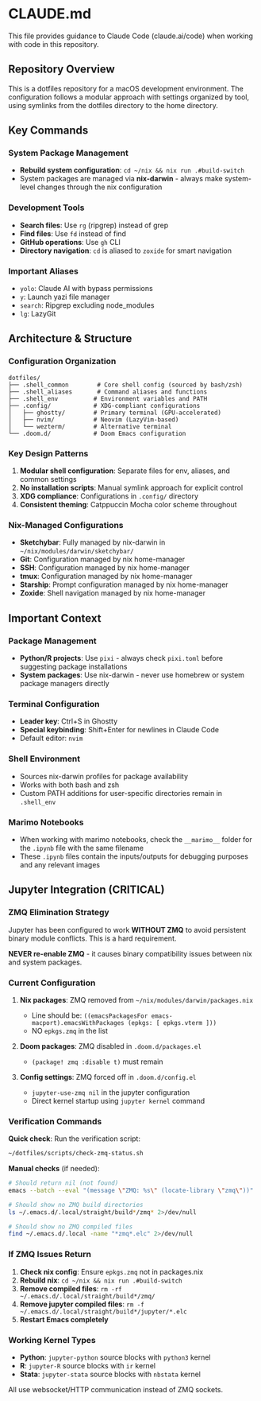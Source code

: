 # CLAUDE.md

This file provides guidance to Claude Code (claude.ai/code) when working with code in this repository.

## Repository Overview

This is a dotfiles repository for a macOS development environment. The configuration follows a modular approach with settings organized by tool, using symlinks from the dotfiles directory to the home directory.

## Key Commands

### System Package Management
- **Rebuild system configuration**: `cd ~/nix && nix run .#build-switch`
- System packages are managed via **nix-darwin** - always make system-level changes through the nix configuration

### Development Tools
- **Search files**: Use `rg` (ripgrep) instead of grep
- **Find files**: Use `fd` instead of find
- **GitHub operations**: Use `gh` CLI
- **Directory navigation**: `cd` is aliased to `zoxide` for smart navigation

### Important Aliases
- `yolo`: Claude AI with bypass permissions
- `y`: Launch yazi file manager
- `search`: Ripgrep excluding node_modules
- `lg`: LazyGit

## Architecture & Structure

### Configuration Organization
```
dotfiles/
├── .shell_common        # Core shell config (sourced by bash/zsh)
├── .shell_aliases       # Command aliases and functions
├── .shell_env          # Environment variables and PATH
├── .config/            # XDG-compliant configurations
│   ├── ghostty/        # Primary terminal (GPU-accelerated)
│   ├── nvim/           # Neovim (LazyVim-based)
│   └── wezterm/        # Alternative terminal
└── .doom.d/            # Doom Emacs configuration
```

### Key Design Patterns
1. **Modular shell configuration**: Separate files for env, aliases, and common settings
2. **No installation scripts**: Manual symlink approach for explicit control
3. **XDG compliance**: Configurations in `.config/` directory
4. **Consistent theming**: Catppuccin Mocha color scheme throughout

### Nix-Managed Configurations
- **Sketchybar**: Fully managed by nix-darwin in `~/nix/modules/darwin/sketchybar/`
- **Git**: Configuration managed by nix home-manager
- **SSH**: Configuration managed by nix home-manager
- **tmux**: Configuration managed by nix home-manager
- **Starship**: Prompt configuration managed by nix home-manager
- **Zoxide**: Shell navigation managed by nix home-manager

## Important Context

### Package Management
- **Python/R projects**: Use `pixi` - always check `pixi.toml` before suggesting package installations
- **System packages**: Use nix-darwin - never use homebrew or system package managers directly

### Terminal Configuration
- **Leader key**: Ctrl+S in Ghostty
- **Special keybinding**: Shift+Enter for newlines in Claude Code
- Default editor: `nvim`

### Shell Environment
- Sources nix-darwin profiles for package availability
- Works with both bash and zsh
- Custom PATH additions for user-specific directories remain in `.shell_env`

### Marimo Notebooks
- When working with marimo notebooks, check the `__marimo__` folder for the `.ipynb` file with the same filename
- These `.ipynb` files contain the inputs/outputs for debugging purposes and any relevant images

## Jupyter Integration (CRITICAL)

### ZMQ Elimination Strategy
Jupyter has been configured to work **WITHOUT ZMQ** to avoid persistent binary module conflicts. This is a hard requirement.

**NEVER re-enable ZMQ** - it causes binary compatibility issues between nix and system packages.

### Current Configuration
1. **Nix packages**: ZMQ removed from `~/nix/modules/darwin/packages.nix`
   - Line should be: `((emacsPackagesFor emacs-macport).emacsWithPackages (epkgs: [ epkgs.vterm ]))`
   - NO `epkgs.zmq` in the list

2. **Doom packages**: ZMQ disabled in `.doom.d/packages.el`
   - `(package! zmq :disable t)` must remain

3. **Config settings**: ZMQ forced off in `.doom.d/config.el`
   - `jupyter-use-zmq nil` in the jupyter configuration
   - Direct kernel startup using `jupyter kernel` command

### Verification Commands
**Quick check**: Run the verification script:
```bash
~/dotfiles/scripts/check-zmq-status.sh
```

**Manual checks** (if needed):
```bash
# Should return nil (not found)
emacs --batch --eval "(message \"ZMQ: %s\" (locate-library \"zmq\"))"

# Should show no ZMQ build directories
ls ~/.emacs.d/.local/straight/build*/zmq* 2>/dev/null

# Should show no ZMQ compiled files
find ~/.emacs.d/.local -name "*zmq*.elc" 2>/dev/null
```

### If ZMQ Issues Return
1. **Check nix config**: Ensure `epkgs.zmq` not in packages.nix
2. **Rebuild nix**: `cd ~/nix && nix run .#build-switch`  
3. **Remove compiled files**: `rm -rf ~/.emacs.d/.local/straight/build*/zmq/`
4. **Remove jupyter compiled files**: `rm -f ~/.emacs.d/.local/straight/build*/jupyter/*.elc`
5. **Restart Emacs completely**

### Working Kernel Types
- **Python**: `jupyter-python` source blocks with `python3` kernel
- **R**: `jupyter-R` source blocks with `ir` kernel  
- **Stata**: `jupyter-stata` source blocks with `nbstata` kernel

All use websocket/HTTP communication instead of ZMQ sockets.